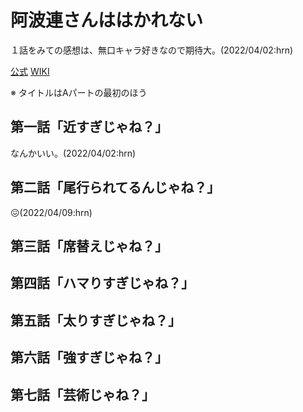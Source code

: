 # 阿波連さんははかれない

１話をみての感想は、無口キャラ好きなので期待大。(2022/04/02:hrn)

[公式](https://aharen-pr.com/) 
[WIKI](https://ja.wikipedia.org/wiki/%E9%98%BF%E6%B3%A2%E9%80%A3%E3%81%95%E3%82%93%E3%81%AF%E3%81%AF%E3%81%8B%E3%82%8C%E3%81%AA%E3%81%84) 

※ タイトルはAパートの最初のほう

## 第一話「近すぎじゃね？」

なんかいい。(2022/04/02:hrn)

## 第二話「尾行られてるんじゃね？」

:confounded:(2022/04/09:hrn)

## 第三話「席替えじゃね？」

## 第四話「ハマりすぎじゃね？」

## 第五話「太りすぎじゃね？」

## 第六話「強すぎじゃね？」

## 第七話「芸術じゃね？」
